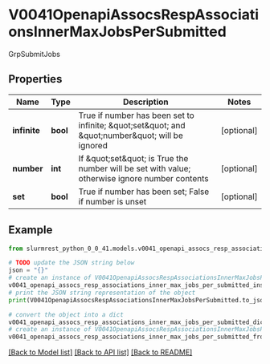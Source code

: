 # V0041OpenapiAssocsRespAssociationsInnerMaxJobsPerSubmitted

GrpSubmitJobs

## Properties

Name | Type | Description | Notes
------------ | ------------- | ------------- | -------------
**infinite** | **bool** | True if number has been set to infinite; \&quot;set\&quot; and \&quot;number\&quot; will be ignored | [optional] 
**number** | **int** | If \&quot;set\&quot; is True the number will be set with value; otherwise ignore number contents | [optional] 
**set** | **bool** | True if number has been set; False if number is unset | [optional] 

## Example

```python
from slurmrest_python_0_0_41.models.v0041_openapi_assocs_resp_associations_inner_max_jobs_per_submitted import V0041OpenapiAssocsRespAssociationsInnerMaxJobsPerSubmitted

# TODO update the JSON string below
json = "{}"
# create an instance of V0041OpenapiAssocsRespAssociationsInnerMaxJobsPerSubmitted from a JSON string
v0041_openapi_assocs_resp_associations_inner_max_jobs_per_submitted_instance = V0041OpenapiAssocsRespAssociationsInnerMaxJobsPerSubmitted.from_json(json)
# print the JSON string representation of the object
print(V0041OpenapiAssocsRespAssociationsInnerMaxJobsPerSubmitted.to_json())

# convert the object into a dict
v0041_openapi_assocs_resp_associations_inner_max_jobs_per_submitted_dict = v0041_openapi_assocs_resp_associations_inner_max_jobs_per_submitted_instance.to_dict()
# create an instance of V0041OpenapiAssocsRespAssociationsInnerMaxJobsPerSubmitted from a dict
v0041_openapi_assocs_resp_associations_inner_max_jobs_per_submitted_from_dict = V0041OpenapiAssocsRespAssociationsInnerMaxJobsPerSubmitted.from_dict(v0041_openapi_assocs_resp_associations_inner_max_jobs_per_submitted_dict)
```
[[Back to Model list]](../README.md#documentation-for-models) [[Back to API list]](../README.md#documentation-for-api-endpoints) [[Back to README]](../README.md)


